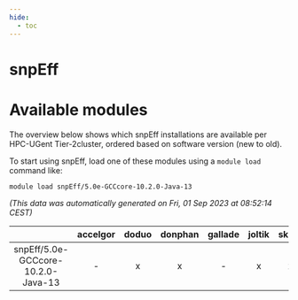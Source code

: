 ```yaml
---
hide:
  - toc
---
```


snpEff
======

# Available modules


The overview below shows which snpEff installations are available per HPC-UGent Tier-2cluster, ordered based on software version (new to old).

To start using snpEff, load one of these modules using a `module load` command like:

```shell
module load snpEff/5.0e-GCCcore-10.2.0-Java-13
```

*(This data was automatically generated on Fri, 01 Sep 2023 at 08:52:14 CEST)*  

| |accelgor|doduo|donphan|gallade|joltik|skitty|swalot|victini|
| :---: | :---: | :---: | :---: | :---: | :---: | :---: | :---: | :---: |
|snpEff/5.0e-GCCcore-10.2.0-Java-13|-|x|x|-|x|x|x|x|
